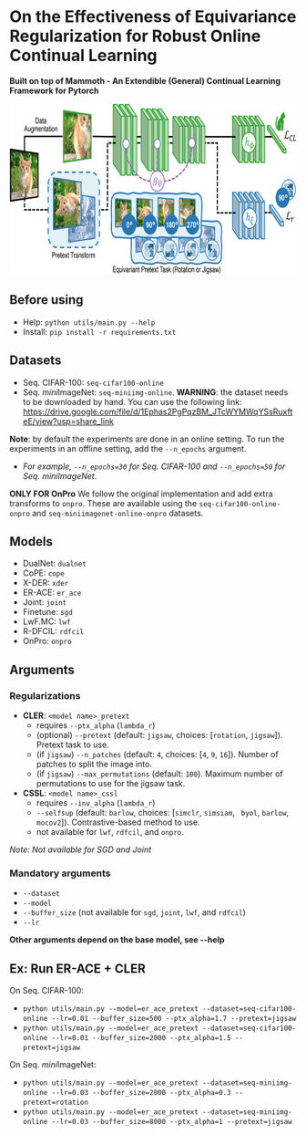 # On the Effectiveness of Equivariance Regularization for Robust Online Continual Learning

**Built on top of Mammoth - An Extendible (General) Continual Learning Framework for Pytorch**

<img src="figure.png" width="600" height="300">

## Before using
- Help:     `python utils/main.py --help`
- Install:  `pip install -r requirements.txt`

## Datasets
- Seq. CIFAR-100: `seq-cifar100-online`
- Seq. *mini*ImageNet: `seq-miniimg-online`. **WARNING**: the dataset needs to be downloaded by hand. You can use the following link: https://drive.google.com/file/d/1Ephas2PgPqzBM_JTcWYMWqYSsRuxfteE/view?usp=share_link

**Note**: by default the experiments are done in an online setting. To run the experiments in an offline setting, add the `--n_epochs` argument.
- *For example, `--n_epochs=30` for Seq. CIFAR-100 and `--n_epochs=50` for Seq. *mini*ImageNet.*

**ONLY FOR OnPro**
We follow the original implementation and add extra transforms to `onpro`. These are available using the `seq-cifar100-online-onpro` and `seq-miniimagenet-online-onpro` datasets.

## Models
- DualNet:  `dualnet`
- CoPE:     `cope`
- X-DER:    `xder`
- ER-ACE:   `er_ace`
- Joint:    `joint`
- Finetune: `sgd`
- LwF.MC:   `lwf`
- R-DFCIL:  `rdfcil`
- OnPro:    `onpro`

## Arguments

### Regularizations
- **CLER**: `<model name>_pretext`
    - requires `--ptx_alpha` (`lambda_r`)
    - (optional) `--pretext` (default: `jigsaw`, choices: [`rotation`, `jigsaw`]). Pretext task to use.
    - (if `jigsaw`) `--n_patches` (default: `4`, choices: [`4`, `9`, `16`]). Number of patches to split the image into.
    - (if `jigsaw`) `--max_permutations` (default: `100`). Maximum number of permutations to use for the jigsaw task.
- **CSSL**: `<model name>_cssl`
    - requires `--inv_alpha` (`lambda_r`)
    - `--selfsup` (default: `barlow`, choices: [`simclr`, `simsiam`, ` byol`, `barlow`, `mocov2`]). Contrastive-based method to use.
    - not available for `lwf`, `rdfcil`, and `onpro`.

*Note: Not available for SGD and Joint*

### Mandatory arguments
- `--dataset`
- `--model`
- `--buffer_size` (not available for `sgd`, `joint`, `lwf`, and `rdfcil`)
- `--lr`            

**Other arguments depend on the base model, see --help**

## Ex: Run ER-ACE + CLER

On Seq. CIFAR-100:
- `python utils/main.py --model=er_ace_pretext --dataset=seq-cifar100-online --lr=0.01 --buffer_size=500 --ptx_alpha=1.7 --pretext=jigsaw`
- `python utils/main.py --model=er_ace_pretext --dataset=seq-cifar100-online --lr=0.01 --buffer_size=2000 --ptx_alpha=1.5 --pretext=jigsaw`

On Seq. *mini*ImageNet:
- `python utils/main.py --model=er_ace_pretext --dataset=seq-miniimg-online --lr=0.03 --buffer_size=2000 --ptx_alpha=0.3 --pretext=rotation`
- `python utils/main.py --model=er_ace_pretext --dataset=seq-miniimg-online --lr=0.03 --buffer_size=8000 --ptx_alpha=1 --pretext=jigsaw`




